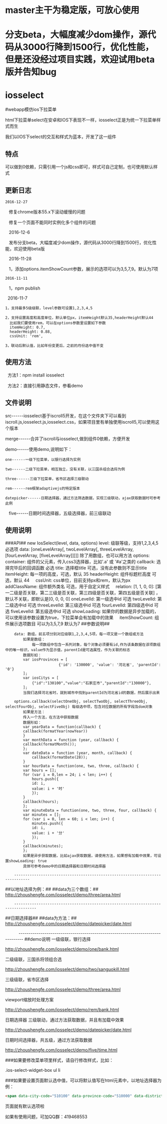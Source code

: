 # master主干为稳定版，可放心使用
# 分支beta，大幅度减少dom操作，源代码从3000行降到1500行，优化性能，但是还没经过项目实践，欢迎试用beta版并告知bug
# iosselect

#webapp模仿ios下拉菜单  

html下拉菜单select在安卓和IOS下表现不一样，iosselect正是为统一下拉菜单样式而生

我们以IOS下select的交互和样式为蓝本，开发了这一组件

## 特点

可以做到0依赖，只需引用一个js和css即可，样式可自己定制，也可使用默认样式

## 更新日志

    2016-12-27
    
    修复chrome版本55.x下滚动缓慢的问题
    
    修复一个页面不能同时实例化多个组件的问题
    
    
    2016-12-6
    
    发布分支beta，大幅度减少dom操作，源代码从3000行降到1500行，优化性能，欢迎使用beta版
    
    
    2016-11-28
    
    
    1，添加options.itemShowCount参数，展示的选项可以为3,5,7,9。默认为7项
    
    2016-11-11
    
    1，npm publish
    
    2016-11-7 
    
    1，支持最多5级级联，level参数可设置1,2,3,4,5  
    
    2，支持设置高度和高度单位，默认单位px，itemHeight默认35,headerHeight默认44
	  比如我们要使用rem，可以在options参数里设置如下参数
	  itemHeight: 0.7,
	  headerHeight: 0.88,
	  cssUnit: 'rem',

    3，联动后默认值，比如年份变更后，之前的月份选中值不变
    
## 使用方法

    方法1：npm install iosselect
    
    方法2：直接引用静态文件，参看demo
	      

## 文件说明
src------iosselect基于iscroll5开发，在这个文件夹下可以看到iscroll.js,iosselect.js,iosselect.css，如果项目里有单独使用iscroll5,可以使用这个版本

merge------合并了iscroll与iosselect,做到组件0依赖，方便开发

demo------使用demo,说明如下：

    one------一级下拉菜单，以银行选择为实例
    
    two------二级下拉菜单，相互独立，没有关联，以三国杀组合选将为例
    
    three------三级下拉菜单，省市区选择三级联动
    
    rem------rem框架adaptivejs的特定版本
    
    datepicker------日期选择器，通过方法筛选数据，实现三级联动，ajax获取数据时可参考此例
    
    five------日期时间选择器，五级选择器，前三级联动
## 使用说明 ##
###API##
	    new IosSelect(level, data, options)
	        level: 级联等级，支持1,2,3,4,5 必选项
		data: [oneLevelArray[, twoLevelArray[, threeLevelArray, [fourLevelArray, [fiveLevelArray]]]]] 除了用数组，也可以用方法
		options:
		     container: 组件的父元素，传入css3选择器，比如'.a' 或 '#a'之类的
		     callback: 选择完毕后的回调函数 必选
		     title: 选择框title  可选，没有此参数则不显示title
		     itemHeight: 每一项的高度，可选，默认 35
		     headerHeight: 组件标题栏高度 可选，默认 44
		     cssUnit: css单位，目前支持px和rem，默认为px
		     addClassName: 组件额外类名 可选，用于自定义样式
		     relation: [1, 1, 0, 0]: [第一二级是否关联，第二三级是否关联，第三四级是否关联，第四五级是否关联] ，默认不关联，即默认是[0, 0, 0, 0]
		     oneLevelId: 第一级选中id 可选
		     twoLevelId: 第二级选中id 可选
		     threeLevelId: 第三级选中id 可选
		     fourLevelId: 第四级选中id 可选
		     fiveLevelId: 第五级选中id 可选
		     showLoading: 如果你的数据是异步加载的，可以使用该参数设置为true，下拉菜单会有加载中的效果
		     itemShowCount: 组件展示选项数目 可以为3,5,7,9 默认为7
##参数说明##
		
		data: 数组，前五项分别对应级联1,2,3,4,5项，每一项又是一个数组或方法
		    如果是数组：
		        每一项数组中包含一系列对象，每个对象必须要有id,作为该条数据在该项数组中的唯一标识，value作为显示值，parentId是可选属性，作为关联的标志
			数据形如：
			var iosProvinces = [
                            {'id': '130000', 'value': '河北省', 'parentId': '0'}
			];
			var iosCitys = [
			    {"id":"130100","value":"石家庄市","parentId":"130000"},
			];
			当我们选择河北省时，就到城市中找到parentId为河北省id的数据，然后展示出来
			
		options.callback(selectOneObj, selectTwoObj, selectThreeObj, selectFourObj, selectFiveObj) 每级选中项，包含对应数据的所有字段及dom对象
		    如果是方法：
		    传入一个方法，在方法中获取数据
		    数据形如：
		    var yearData = function(callback) {
			callback(formatYear(nowYear))
		    }
		    var monthData = function (year, callback) {
			callback(formatMonth());
		    };
		    var dateData = function (year, month, callback) {
		        callback(formatDate(28));
		    }
		    var hourData = function(one, two, three, callback) {
			var hours = [];
			for (var i = 0,len = 24; i < len; i++) {
			    hours.push({
				id: i,
				value: i + '时'
			    });
			}
			callback(hours);
		    };
		    var minuteData = function(one, two, three, four, callback) {
			var minutes = [];
			for (var i = 0, len = 60; i < len; i++) {
			    minutes.push({
				id: i,
				value: i + '分'
			    });
			}
			callback(minutes);
		    };
		    如果是异步获取数据，比如ajax获取数据，请使用方法，如果想有加载中效果，可设置showLoading: true
		    具体可参考demo中的日期选择器和日期时间选择器
		    
	    -----------------------------------------------------------------------------
##以地址选择为例：##
##data为三个数组：##
http://zhoushengfe.com/iosselect/demo/three/area.html

	    --------------------------------------------------------------------------------
##日期选择器##
##data为方法：##
http://zhoushengfe.com/iosselect/demo/datepicker/date.html

            --------------------------------------------------------------------------------
##demo说明
一级级联，银行选择

http://zhoushengfe.com/iosselect/demo/one/bank.html

二级级联，三国杀将领组合选

http://zhoushengfe.com/iosselect/demo/two/sanguokill.html

三级级联，省市区选择

http://zhoushengfe.com/iosselect/demo/three/area.html

viewport缩放时处理方案

http://zhoushengfe.com/iosselect/demo/rem/bank.html

日期选择器 三级联动，通过方法获取数据，并且有加载中效果

http://zhoushengfe.com/iosselect/demo/datepicker/date.html

日期时间选择器，共五级，通过方法获取数据

http://zhoushengfe.com/iosselect/demo/five/time.html 
    
###如果要修改菜单项里样式，请自行修改样式，比如：

.ios-select-widget-box ul li  

###如果要设置页面默认选中值，可以将默认值写在html元素中，以地址选择器为例：

```html
<span data-city-code="510100" data-province-code="510000" data-district-code="510105" id="show_contact">四川省 成都市 青羊区</span>
```

页面就有默认选项啦



 如果有使用问题，可加QQ群：419468553
